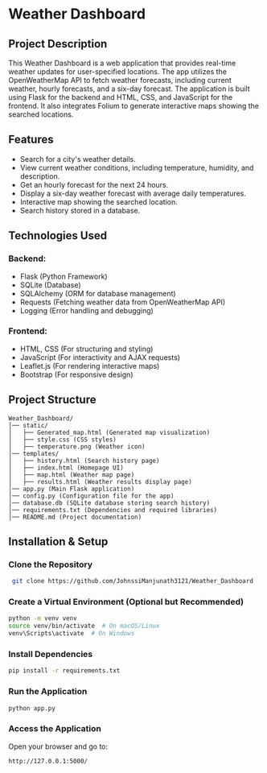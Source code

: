 # Weather Dashboard

## Project Description
This Weather Dashboard is a web application that provides real-time weather updates for user-specified locations. The app utilizes the OpenWeatherMap API to fetch weather forecasts, including current weather, hourly forecasts, and a six-day forecast. The application is built using Flask for the backend and HTML, CSS, and JavaScript for the frontend. It also integrates Folium to generate interactive maps showing the searched locations.

## Features
- Search for a city's weather details.
- View current weather conditions, including temperature, humidity, and description.
- Get an hourly forecast for the next 24 hours.
- Display a six-day weather forecast with average daily temperatures.
- Interactive map showing the searched location.
- Search history stored in a database.

## Technologies Used
### Backend:
- Flask (Python Framework)
- SQLite (Database)
- SQLAlchemy (ORM for database management)
- Requests (Fetching weather data from OpenWeatherMap API)
- Logging (Error handling and debugging)

### Frontend:
- HTML, CSS (For structuring and styling)
- JavaScript (For interactivity and AJAX requests)
- Leaflet.js (For rendering interactive maps)
- Bootstrap (For responsive design)

## Project Structure
```
Weather_Dashboard/
│── static/
│   ├── Generated_map.html (Generated map visualization)
│   ├── style.css (CSS styles)
│   ├── temperature.png (Weather icon)
│── templates/
│   ├── history.html (Search history page)
│   ├── index.html (Homepage UI)
│   ├── map.html (Weather map page)
│   ├── results.html (Weather results display page)
│── app.py (Main Flask application)
│── config.py (Configuration file for the app)
│── database.db (SQLite database storing search history)
│── requirements.txt (Dependencies and required libraries)
│── README.md (Project documentation)
```

## Installation & Setup
### Clone the Repository
```sh
 git clone https://github.com/JohnssiManjunath3121/Weather_Dashboard
```

### Create a Virtual Environment (Optional but Recommended)
```sh
python -m venv venv
source venv/bin/activate  # On macOS/Linux
venv\Scripts\activate  # On Windows
```

### Install Dependencies
```sh
pip install -r requirements.txt
```

### Run the Application
```sh
python app.py
```

### Access the Application
Open your browser and go to:
```
http://127.0.0.1:5000/
```



